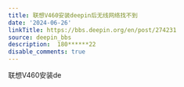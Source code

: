 ```yaml
---
title: 联想V460安装deepin后无线网络找不到
date: '2024-06-26'
linkTitle: https://bbs.deepin.org/en/post/274231
source: deepin_bbs
description:  180******22 
disable_comments: true
---
```

联想V460安装de
